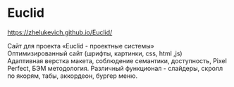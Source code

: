 # Euclid
https://zhelukevich.github.io/Euclid/

Сайт для проекта «Euclid - проектные системы»<br>
Оптимизированный сайт (шрифты, картинки, css, html ,js)<br>
Адаптивная верстка макета, соблюдение семантики, доступность, Pixel Perfect, БЭМ методология. Различный функционал - слайдеры, скролл по якорям, табы, аккордеон, бургер меню.
